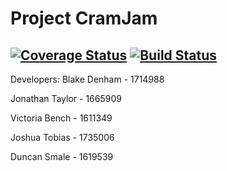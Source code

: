 # Project CramJam
[![Coverage Status](https://coveralls.io/repos/github/witseie-elen4010/2021-001-project/badge.svg?branch=duncan/travis-ci-testing&t=l7nzHP)](https://coveralls.io/github/witseie-elen4010/2021-001-project?branch=duncan/travis-ci-testing)
[![Build Status](https://www.travis-ci.com/witseie-elen4010/2021-001-project.svg?token=vQS41SKpq3nkq6xz142w&branch=master)](https://www.travis-ci.com/witseie-elen4010/2021-001-project)
---

Developers:
Blake Denham - 1714988

Jonathan Taylor - 1665909

Victoria Bench - 1611349

Joshua Tobias - 1735006

Duncan Smale - 1619539
